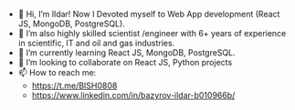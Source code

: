- 👋 Hi, I’m Ildar! Now I Devoted myself to Web App development (React JS, MongoDB, PostgreSQL).
- 👀 I’m also highly skilled scientist /engineer with 6+ years of experience in scientific, IT and oil and gas industries.
- 🌱 I’m currently learning React JS, MongoDB, PostgreSQL.
- 💞️ I’m looking to collaborate on  React JS, Python projects
- 📫 How to reach me:
  - https://t.me/BISH0808
  - https://www.linkedin.com/in/bazyrov-ildar-b010966b/
